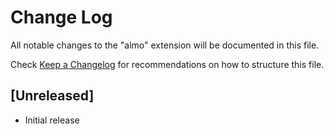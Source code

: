 # Change Log

All notable changes to the "almo" extension will be documented in this file.

Check [Keep a Changelog](http://keepachangelog.com/) for recommendations on how to structure this file.

## [Unreleased]

- Initial release